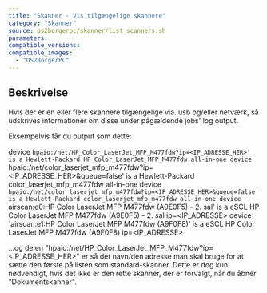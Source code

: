 ```yaml
---
title: "Skanner - Vis tilgængelige skannere"
category: "Skanner"
source: os2borgerpc/skanner/list_scanners.sh
parameters:
compatible_versions:
compatible_images:
  - "OS2BorgerPC"
---
```


## Beskrivelse
Hvis der er en eller flere skannere tilgængelige via. usb og/eller netværk, så udskrives informationer om disse under pågældende jobs' log output.

Eksempelvis får du output som dette:

device `hpaio:/net/HP_Color_LaserJet_MFP_M477fdw?ip=<IP_ADRESSE_HER>' is a Hewlett-Packard HP_Color_LaserJet_MFP_M477fdw all-in-one
device `hpaio:/net/color_laserjet_mfp_m477fdw?ip=<IP_ADRESSE_HER>&queue=false' is a Hewlett-Packard color_laserjet_mfp_m477fdw all-in-one
device `hpaio:/net/color_laserjet_mfp_m477fdw?ip=<IP_ADRESSE_HER>&queue=false' is a Hewlett-Packard color_laserjet_mfp_m477fdw all-in-one
device `airscan:e0:HP Color LaserJet MFP M477fdw (A9E0F5) - 2. sal' is a eSCL HP Color LaserJet MFP M477fdw (A9E0F5) - 2. sal ip=<IP_ADRESSE>
device `airscan:e1:HP Color LaserJet MFP M477fdw (A9F0F8)' is a eSCL HP Color LaserJet MFP M477fdw (A9F0F8) ip=<IP_ADRESSE>

...og delen "hpaio:/net/HP_Color_LaserJet_MFP_M477fdw?ip=<IP_ADRESSE_HER>" er så det navn/den adresse man skal bruge for at sætte den første på listen som standard-skanner. Dette er dog kun nødvendigt, hvis det ikke er den rette skanner, der er forvalgt, når du åbner "Dokumentskanner".
